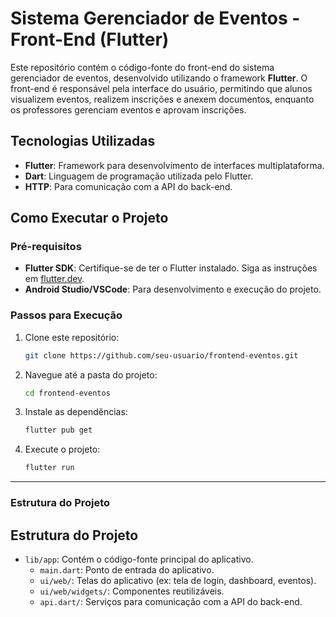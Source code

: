# Sistema Gerenciador de Eventos - Front-End (Flutter)

Este repositório contém o código-fonte do front-end do sistema gerenciador de eventos, desenvolvido utilizando o framework **Flutter**. O front-end é responsável pela interface do usuário, permitindo que alunos visualizem eventos, realizem inscrições e anexem documentos, enquanto os professores gerenciam eventos e aprovam inscrições.

## Tecnologias Utilizadas
- **Flutter**: Framework para desenvolvimento de interfaces multiplataforma.
- **Dart**: Linguagem de programação utilizada pelo Flutter.
- **HTTP**: Para comunicação com a API do back-end.

## Como Executar o Projeto

### Pré-requisitos
- **Flutter SDK**: Certifique-se de ter o Flutter instalado. Siga as instruções em [flutter.dev](https://flutter.dev).
- **Android Studio/VSCode**: Para desenvolvimento e execução do projeto.

### Passos para Execução
1. Clone este repositório:
   ```bash
   git clone https://github.com/seu-usuario/frontend-eventos.git

2. Navegue até a pasta do projeto:

   ```bash
   cd frontend-eventos

3. Instale as dependências:

   ```bash
   flutter pub get
4. Execute o projeto:

   ```bash
   flutter run

---

### **Estrutura do Projeto**

## Estrutura do Projeto
- `lib/app`: Contém o código-fonte principal do aplicativo.
  - `main.dart`: Ponto de entrada do aplicativo.
  - `ui/web/`: Telas do aplicativo (ex: tela de login, dashboard, eventos).
  - `ui/web/widgets/`: Componentes reutilizáveis.
  - `api.dart/`: Serviços para comunicação com a API do back-end.

